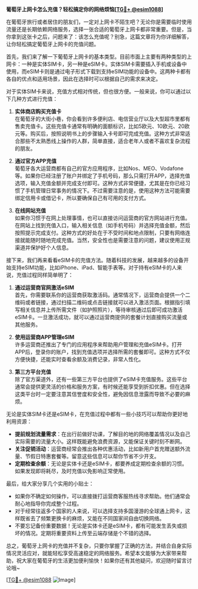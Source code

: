 **葡萄牙上网卡怎么充值？轻松搞定你的网络烦恼[[TG💪+ @esim1088](https://t.me/s/esim1088)]**

在葡萄牙旅行或者居住的朋友们，一定对上网卡不陌生吧？无论你是需要临时使用流量还是长期依赖网络服务，选择一张合适的葡萄牙上网卡都非常重要。但是，当你拿到这张卡之后，问题来了：该怎么充值呢？别急，这篇文章将为你详细解答，让你轻松搞定葡萄牙上网卡的充值问题。

首先，我们来了解一下葡萄牙上网卡的基本类型。目前市面上主要有两种类型的上网卡：一种是实体SIM卡，另一种是eSIM卡。实体SIM卡需要插入手机或设备中使用，而eSIM卡则是通过电子形式下载到支持eSIM功能的设备中。这两种卡都有各自的优点和适用场景，因此在选择时可以根据自己的需求来决定。

对于实体SIM卡来说，充值方式相对传统，但也很方便。一般来说，你可以通过以下几种方式进行充值：

1. **实体商店购买充值卡**  
   在葡萄牙的大街小巷，你会看到许多便利店、电信营业厅以及大型超市里都有售卖充值卡。这些充值卡通常有明确的面额标识，比如5欧元、10欧元、20欧元等。购买后，按照说明书上的步骤输入卡号即可完成充值。这种方式非常适合那些不太熟悉线上操作的人群，简单直接，适合老年人或者不喜欢复杂流程的朋友。

2. **通过官方APP充值**  
   葡萄牙各大运营商都有自己的官方应用程序，比如Nos、MEO、Vodafone等。如果你已经注册了账户并绑定了手机号码，那么只需打开APP，选择充值选项，输入充值金额并完成支付即可。这种方式非常便捷，尤其是在你已经习惯了手机管理日常事务的情况下。不过需要注意的是，使用这种方法可能需要绑定信用卡或借记卡，所以要确保自己有可用的支付方式。

3. **在线网站充值**  
   如果你习惯于在网上处理事情，也可以直接访问运营商的官方网站进行充值。在网站上找到充值入口，输入相关信息（如手机号码）并选择充值金额，然后按照提示完成支付。这种方式的好处在于不受时间和地点限制，只要有网络连接就能随时随地完成充值。当然，安全性也是需要注意的问题，建议使用正规渠道并保护好个人信息。

接下来，我们再来看看eSIM卡的充值方法。随着科技的发展，越来越多的设备开始支持eSIM功能，比如iPhone、iPad、智能手表等。对于持有eSIM卡的人来说，充值过程同样简单明了：

1. **通过运营商官网激活eSIM**  
   首先，你需要联系你的运营商获取激活码。通常情况下，运营商会提供一个二维码或者链接，通过扫描二维码或点击链接就可以进入激活页面。根据指引填写相关信息并上传所需文件（如护照照片），等待审核通过后即可成功激活eSIM卡。一旦激活成功，就可以通过运营商提供的套餐计划直接购买流量或其他服务。

2. **使用运营商APP管理eSIM**  
   许多运营商还推出了专门的应用程序来帮助用户管理和充值eSIM卡。打开APP后，登录你的账户，找到充值选项并选择所需的套餐即可。这种方式不仅方便快捷，还能实时查看余额及消费记录，非常人性化。

3. **第三方平台充值**  
   除了官方渠道外，还有一些第三方平台也提供了eSIM卡充值服务。这些平台通常会提供更灵活的价格和服务方案，有时候还能享受到折扣优惠。但在选择这类平台时一定要注意其信誉度和安全性，避免因信息泄露而导致不必要的麻烦。

无论是实体SIM卡还是eSIM卡，在充值过程中都有一些小技巧可以帮助你更好地利用资源：

- **提前规划流量需求**：在出行前做好功课，了解目的地的网络覆盖情况以及自己实际需要的流量大小。这样既能避免浪费资源，又能保证关键时刻不断网。
- **关注促销活动**：运营商经常会推出各种优惠活动，比如新用户首充赠送额外流量、节假日特惠套餐等。留意这些信息可以帮你节省不少开支。
- **定期检查余额**：无论是实体卡还是eSIM卡，都要养成定期检查余额的习惯。如果发现即将耗尽，及时充值以免影响正常使用。

最后，给大家分享几个实用的小贴士：

- 如果你不确定如何操作，可以直接拨打运营商客服热线寻求帮助。他们通常会耐心地指导你完成整个过程。
- 对于经常往返多个国家的人来说，可以选择支持多国漫游的全球通上网卡，这样既省去了频繁更换卡的麻烦，又能在不同国家间自由切换网络。
- 不要忘记备份重要数据！无论是实体卡还是eSIM卡，都有可能发生丢失或损坏的情况。定期将重要资料上传至云端存储是个不错的选择。

总之，葡萄牙上网卡的充值并不复杂，只要你掌握了正确的方法，并结合自身实际情况灵活应对，就能轻松享受高速稳定的网络服务。希望本文能够为大家带来帮助，祝大家在葡萄牙的生活更加便利愉快！如果你还有其他疑问，欢迎随时留言讨论哦~

[[TG💪+ @esim1088](https://t.me/s/esim1088) ![Image](https://i.postimg.cc/4NQfJmqS/Snipaste-2025-05-13-00-14-12.png)]